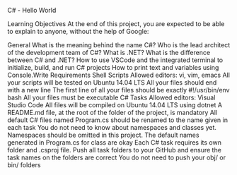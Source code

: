 C# - Hello World

Learning Objectives
At the end of this project, you are expected to be able to explain to anyone, without the help of Google:

General
What is the meaning behind the name C#?
Who is the lead architect of the development team of C#?
What is .NET?
What is the difference between C# and .NET?
How to use VSCode and the integrated terminal to initialize, build, and run C# projects
How to print text and variables using Console.Write
Requirements
Shell Scripts
Allowed editors: vi, vim, emacs
All your scripts will be tested on Ubuntu 14.04 LTS
All your files should end with a new line
The first line of all your files should be exactly #!/usr/bin/env bash
All your files must be executable
C# Tasks
Allowed editors: Visual Studio Code
All files will be compiled on Ubuntu 14.04 LTS using dotnet
A README.md file, at the root of the folder of the project, is mandatory
All default C# files named Program.cs should be renamed to the name given in each task
You do not need to know about namespaces and classes yet. Namespaces should be omitted in this project. The default names generated in Program.cs for class are okay
Each C# task requires its own folder and .csproj file. Push all task folders to your GitHub and ensure the task names on the folders are correct
You do not need to push your obj/ or bin/ folders
